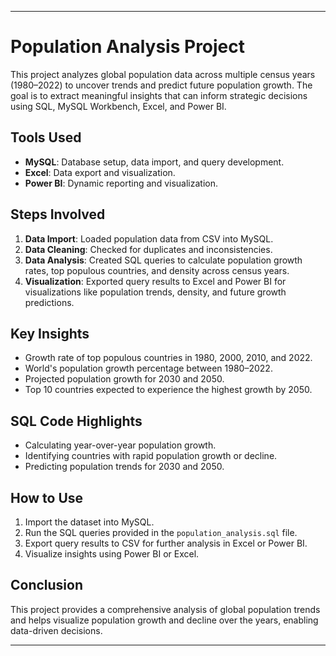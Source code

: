 


---

# Population Analysis Project

This project analyzes global population data across multiple census years (1980–2022) to uncover trends and predict future population growth. The goal is to extract meaningful insights that can inform strategic decisions using SQL, MySQL Workbench, Excel, and Power BI.

## Tools Used
- **MySQL**: Database setup, data import, and query development.
- **Excel**: Data export and visualization.
- **Power BI**: Dynamic reporting and visualization.

## Steps Involved
1. **Data Import**: Loaded population data from CSV into MySQL.
2. **Data Cleaning**: Checked for duplicates and inconsistencies.
3. **Data Analysis**: Created SQL queries to calculate population growth rates, top populous countries, and density across census years.
4. **Visualization**: Exported query results to Excel and Power BI for visualizations like population trends, density, and future growth predictions.

## Key Insights
- Growth rate of top populous countries in 1980, 2000, 2010, and 2022.
- World's population growth percentage between 1980–2022.
- Projected population growth for 2030 and 2050.
- Top 10 countries expected to experience the highest growth by 2050.

## SQL Code Highlights
- Calculating year-over-year population growth.
- Identifying countries with rapid population growth or decline.
- Predicting population trends for 2030 and 2050.

## How to Use
1. Import the dataset into MySQL.
2. Run the SQL queries provided in the `population_analysis.sql` file.
3. Export query results to CSV for further analysis in Excel or Power BI.
4. Visualize insights using Power BI or Excel.

## Conclusion
This project provides a comprehensive analysis of global population trends and helps visualize population growth and decline over the years, enabling data-driven decisions.

---

